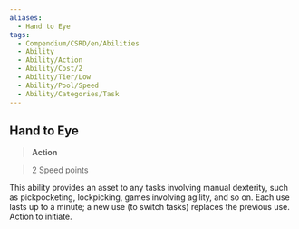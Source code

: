 ```yaml
---
aliases:
  - Hand to Eye
tags:
  - Compendium/CSRD/en/Abilities
  - Ability
  - Ability/Action
  - Ability/Cost/2
  - Ability/Tier/Low
  - Ability/Pool/Speed
  - Ability/Categories/Task
---
```

  
    
## Hand to Eye    
>**Action**    
>2 Speed points  
    
This ability provides an asset to any tasks involving manual dexterity, such as pickpocketing, lockpicking, games involving agility, and so on. Each use lasts up to a minute; a new use (to switch tasks) replaces the previous use. Action to initiate.